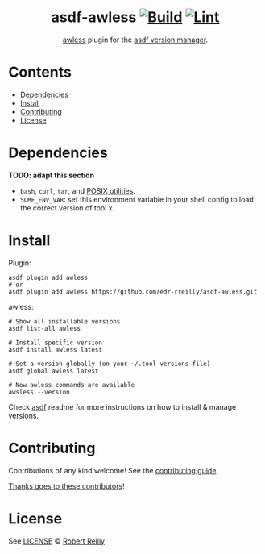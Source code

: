 <div align="center">

# asdf-awless [![Build](https://github.com/edr-rreilly/asdf-awless/actions/workflows/build.yml/badge.svg)](https://github.com/edr-rreilly/asdf-awless/actions/workflows/build.yml) [![Lint](https://github.com/edr-rreilly/asdf-awless/actions/workflows/lint.yml/badge.svg)](https://github.com/edr-rreilly/asdf-awless/actions/workflows/lint.yml)

[awless](https://github.com/edr-rreilly/awless) plugin for the [asdf version manager](https://asdf-vm.com).

</div>

# Contents

- [Dependencies](#dependencies)
- [Install](#install)
- [Contributing](#contributing)
- [License](#license)

# Dependencies

**TODO: adapt this section**

- `bash`, `curl`, `tar`, and [POSIX utilities](https://pubs.opengroup.org/onlinepubs/9699919799/idx/utilities.html).
- `SOME_ENV_VAR`: set this environment variable in your shell config to load the correct version of tool x.

# Install

Plugin:

```shell
asdf plugin add awless
# or
asdf plugin add awless https://github.com/edr-rreilly/asdf-awless.git
```

awless:

```shell
# Show all installable versions
asdf list-all awless

# Install specific version
asdf install awless latest

# Set a version globally (on your ~/.tool-versions file)
asdf global awless latest

# Now awless commands are available
awsless --version
```

Check [asdf](https://github.com/asdf-vm/asdf) readme for more instructions on how to
install & manage versions.

# Contributing

Contributions of any kind welcome! See the [contributing guide](contributing.md).

[Thanks goes to these contributors](https://github.com/edr-rreilly/asdf-awless/graphs/contributors)!

# License

See [LICENSE](LICENSE) © [Robert Reilly](https://github.com/edr-rreilly/)
